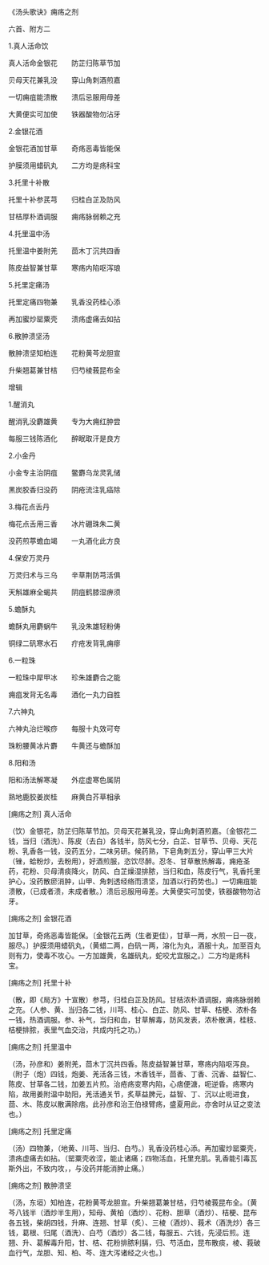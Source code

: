 《汤头歌诀》痈疡之剂

六首、附方二

1.真人活命饮

真人活命金银花　　防芷归陈草节加

贝母天花兼乳没　　穿山角刺酒煎嘉

一切痈疽能溃散　　溃后忌服用毋差

大黄便实可加使　　铁器酸物勿沾牙

2.金银花酒

金银花酒加甘草　　奇疡恶毒皆能保

护膜须用蜡矾丸　　二方均是疡科宝

3.托里十补散

托里十补参芪芎　　归桂白芷及防风

甘桔厚朴酒调服　　痈疡脉弱赖之充

4.托里温中汤

托里温中姜附羌　　茴木丁沉共四香

陈皮益智兼甘草　　寒疡内陷呕泻琅

5.托里定痛汤

托里定痛四物兼　　乳香没药桂心添

再加蜜炒罂粟壳　　溃疡虚痛去如拈

6.散肿溃坚汤

散肿溃坚知柏连　　花粉黄芩龙胆宣

升柴翘葛兼甘桔　　归芍棱莪昆布全

增辑

1.醒消丸

醒消乳没麝雄黄　　专为大痈红肿尝

每服三钱陈酒化　　醉眠取汗是良方

2.小金丹

小金专主治阴疽　　鳖麝乌龙灵乳储

黑炭胶香归没药　　阴疮流注乳癌除

3.梅花点舌丹

梅花点舌用三香　　冰片硼珠朱二黄

没药煎葶蟾血竭　　一丸酒化此方良

4.保安万灵丹

万灵归术与三乌　　辛草荆防芎活俱

天斛雄麻全蝎共　　阴疽鹤膝湿痹须

5.蟾酥丸

蟾酥丸用麝蜗牛　　乳没朱雄轻粉俦

铜绿二矾寒水石　　疔疮发背乳痈瘳

6.一粒珠

一粒珠中犀甲冰　　珍朱雄麝合之能

痈疽发背无名毒　　酒化一丸力自胜

7.六神丸

六神丸治烂喉痧　　每服十丸效可夸

珠粉腰黄冰片麝　　牛黄还与蟾酥加

8.阳和汤

阳和汤法解寒凝　　外症虚寒色属阴

熟地鹿胶姜炭桂　　麻黄白芥草相承

[痈疡之剂] 真人活命

（饮）金银花，防芷归陈草节加。贝母天花兼乳没，穿山角刺酒煎嘉。〔金银花二钱，当归（酒洗）、陈皮（去白）各钱半，防风七分，白芷、甘草节、贝母、天花粉、乳香各一钱，没药五分，二味另研。候药熟，下皂角刺五分，穿山甲三大片（锉，蛤粉炒，去粉用），好酒煎服，恣饮尽醉。忍冬、甘草散热解毒，痈疮圣药，花粉、贝母清痰降火，防风、白芷燥湿排脓，当归和血，陈皮行气，乳香托里护心，没药散瘀消肿，山甲、角刺透经络而溃坚，加酒以行药势也。〕一切痈疽能溃散，（已成者溃，未成者散。）溃后忌服用毋差。大黄便实可加使，铁器酸物勿沾牙。

[痈疡之剂] 金银花酒

加甘草，奇疡恶毒皆能保。〔金银花五两（生者更佳），甘草一两，水煎一日一夜，服尽。〕护膜须用蜡矾丸，（黄蜡二两，白矾一两，溶化为丸，酒服十丸，加至百丸则有力，使毒不攻心。一方加雄黄，名雄矾丸，蛇咬尤宜服之。）二方均是疡科宝。

[痈疡之剂] 托里十补

（散，即《局方》十宣散）参芎，归桂白芷及防风。甘桔浓朴酒调服，痈疡脉弱赖之充。（人参、黄、当归各二钱，川芎、桂心、白芷、防风、甘草、桔梗、浓朴各一钱，热酒调服。参、补气，当归和血，甘草解毒，防风发表，浓朴散满，桂枝、桔梗排脓，表里气血交治，共成内托之功。）

[痈疡之剂] 托里温中

（汤，孙彦和）姜附羌，茴木丁沉共四香。陈皮益智兼甘草，寒疡内陷呕泻良。（附子（炮）四钱，炮姜、羌活各三钱，木香钱半，茴香、丁香、沉香、益智仁、陈皮、甘草各二钱，加姜五片煎。治疮疡变寒内陷，心痞便溏，呃逆昏。疡寒内陷，故用姜附温中助阳，羌活通关节，炙草益脾元，益智、丁、沉以止呃进食，茴、木、陈皮以散满除痞。此孙彦和治王伯禄臂疡，盛夏用此，亦舍时从证之变法也。）

[痈疡之剂] 托里定痛

（汤）四物兼，（地黄、川芎、当归、白芍。）乳香没药桂心添。再加蜜炒罂粟壳，溃疡虚痛去如拈。（罂粟壳收涩，能止诸痛；四物活血，托里充肌。乳香能引毒瓦斯外出，不致内攻，，与没药并能消肿止痛。）

[痈疡之剂] 散肿溃坚

（汤，东垣）知柏连，花粉黄芩龙胆宣。升柴翘葛兼甘桔，归芍棱莪昆布全。〔黄芩八钱半（酒炒半生用），知母、黄柏（酒炒）、花粉、胆草（酒炒）、桔梗、昆布各五钱，柴胡四钱，升麻、连翘、甘草（炙）、三棱（酒炒）、莪术（酒洗炒）各三钱，葛根、归尾（酒洗）、白芍（酒炒）各二钱，每服五、六钱，先浸后煎。连翘、升、葛解毒升阳，甘、桔、花粉排脓利膈，归、芍活血，昆布散痰，棱、莪破血行气，龙胆、知、柏、芩、连大泻诸经之火也。〕

